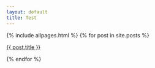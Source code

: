 ```yaml
---
layout: default
title: Test
---
```


<section>
  {% include allpages.html %}
  {% for post in site.posts %}
  <span><p><a href="{{ post.url }}">{{ post.title }}</a></p></span>
  {% endfor %}
</section>
